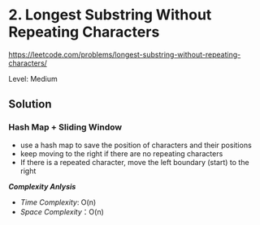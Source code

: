 # 2. Longest Substring Without Repeating Characters

https://leetcode.com/problems/longest-substring-without-repeating-characters/

Level: Medium

## Solution

### Hash Map + Sliding Window
- use a hash map to save the position of characters and their positions
- keep moving to the right if there are no repeating characters
- If there is a repeated character, move the left boundary (start) to the right

**_Complexity Anlysis_**

- _Time Complexity_: O(n)
- _Space Complexity_：O(n)
